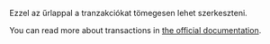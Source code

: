 Ezzel az űrlappal a tranzakciókat tömegesen lehet szerkeszteni.

You can read more about transactions in [the official documentation](https://docs.firefly-iii.org/concepts/transactions).